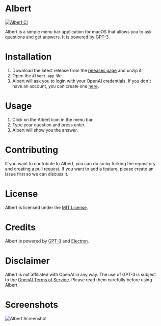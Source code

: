 # Albert

[![Albert CI](https://github.com/Thyix/albert/actions/workflows/node.js.yml/badge.svg)](https://github.com/Thyix/albert/actions/workflows/node.js.yml)

Albert is a simple menu bar application for macOS that allows you to ask questions and get answers. It is powered by [GPT-3](https://en.wikipedia.org/wiki/OpenAI#GPT-3).

# Installation
1. Download the latest release from the [releases page]("https://github.com/Thyix/albert/releases") and unzip it.
2. Open the `Albert.app` file.
3. Albert will ask you to login with your OpenAI credentials. If you don't have an account, you can create one [here]("https://beta.openai.com/").

# Usage
1. Click on the Albert icon in the menu bar.
2. Type your question and press enter.
3. Albert will show you the answer.


# Contributing
If you want to contribute to Albert, you can do so by forking the repository and creating a pull request. If you want to add a feature, please create an issue first so we can discuss it.

# License
Albert is licensed under the [MIT License]("MIT-LICENSE").

# Credits
Albert is powered by [GPT-3]("https://en.wikipedia.org/wiki/OpenAI#GPT-3") and [Electron]("https://www.electronjs.org/").

# Disclaimer
Albert is not affiliated with OpenAI in any way. The use of GPT-3 is subject to the [OpenAI Terms of Service]("https://beta.openai.com/tos"). Please read them carefully before using Albert.

# Screenshots
![Albert Screenshot](https://i.imgur.com/0Z7ZQ0M.png)